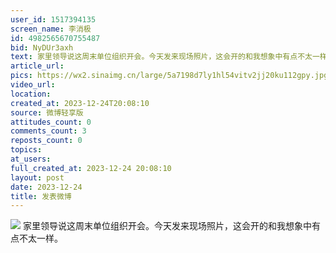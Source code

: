 ```yaml
---
user_id: 1517394135
screen_name: 李消极
id: 4982565670755487
bid: NyDUr3axh
text: 家里领导说这周末单位组织开会。今天发来现场照片，这会开的和我想象中有点不太一样。 
article_url: 
pics: https://wx2.sinaimg.cn/large/5a7198d7ly1hl54vitv2jj20ku112gpy.jpg
video_url: 
location: 
created_at: 2023-12-24T20:08:10
source: 微博轻享版
attitudes_count: 0
comments_count: 3
reposts_count: 0
topics: 
at_users: 
full_created_at: 2023-12-24 20:08:10
layout: post
date: 2023-12-24
title: 发表微博
---
```



![](https://image.baidu.com/search/down?url=https://wx2.sinaimg.cn/large/5a7198d7ly1hl54vitv2jj20ku112gpy.jpg)
家里领导说这周末单位组织开会。今天发来现场照片，这会开的和我想象中有点不太一样。 
